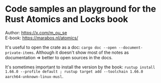 # Code samples an playground for the **Rust Atomics and Locks** book

Author: https://x.com/m_ou_se  
E-book: https://marabos.nl/atomics/

It's useful to open the crate as a doc: `cargo doc --open --document-private-items`. Although it doesn't show most of the notes as documentation => better to open sources in the docs.

It's sometimes important to install the version by the book: `rustup install 1.66.0 --profile default ; rustup target add --toolchain 1.66.0 aarch64-unknown-linux-musl`.